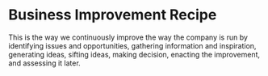 # Business Improvement Recipe

This is the way we continuously improve the way the company is run by identifying issues and opportunities, gathering information and inspiration, generating ideas, sifting ideas, making decision, enacting the improvement, and assessing it later.